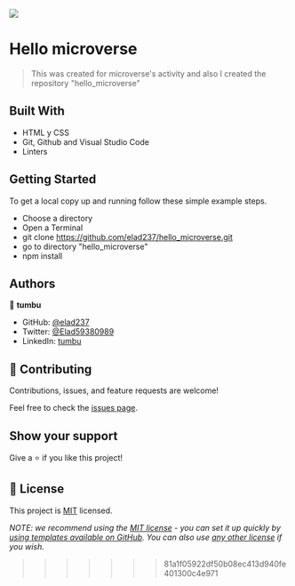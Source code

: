 
![](https://img.shields.io/badge/Microverse-blueviolet)

# Hello microverse

> This was created for microverse's activity and also I created the repository "hello_microverse"


## Built With

- HTML y CSS
- Git, Github and Visual Studio Code
- Linters

## Getting Started

To get a local copy up and running follow these simple example steps.

- Choose a directory
- Open a Terminal
- git clone https://github.com/elad237/hello_microverse.git
- go to directory "hello_microverse"
- npm install

## Authors

👤 **tumbu**

- GitHub: [@elad237](https://github.com/elad237)
- Twitter: [@Elad59380989](https://twitter.com/Elad59380989)
- LinkedIn: [tumbu](https://www.linkedin.com/in/tumbu-elad-896ab2183/)


## 🤝 Contributing

Contributions, issues, and feature requests are welcome!

Feel free to check the [issues page](https://github.com/elad237/hello_microverse/issues).

## Show your support

Give a ⭐️ if you like this project!

## 📝 License

This project is [MIT](./LICENSE) licensed.

_NOTE: we recommend using the [MIT license](https://choosealicense.com/licenses/mit/) - you can set it up quickly by [using templates available on GitHub](https://docs.github.com/en/communities/setting-up-your-project-for-healthy-contributions/adding-a-license-to-a-repository). You can also use [any other license](https://choosealicense.com/licenses/) if you wish._
     
>>>>>>> 81a1f05922df50b08ec413d940fe401300c4e971
